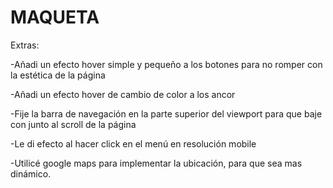 # MAQUETA

Extras:

-Añadi un efecto hover simple y pequeño a los botones para no romper con la estética de la página

-Añadi un efecto hover de cambio de color a los ancor

-Fije la barra de navegación en la parte superior del viewport para que baje con junto al scroll de la página

-Le di efecto al hacer click en el menú en resolución mobile

-Utilicé google maps para implementar la ubicación, para que sea mas dinámico.
